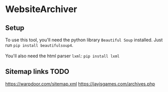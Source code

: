 # WebsiteArchiver

## Setup

To use this tool, you'll need the python library `Beautiful Soup` installed. Just run `pip install beautifulsoup4`.<br/><br/>
You'll also need the html parser `lxml`: `pip install lxml`


## Sitemap links TODO
https://warpdoor.com/sitemap.xml
https://jayisgames.com/archives.php
